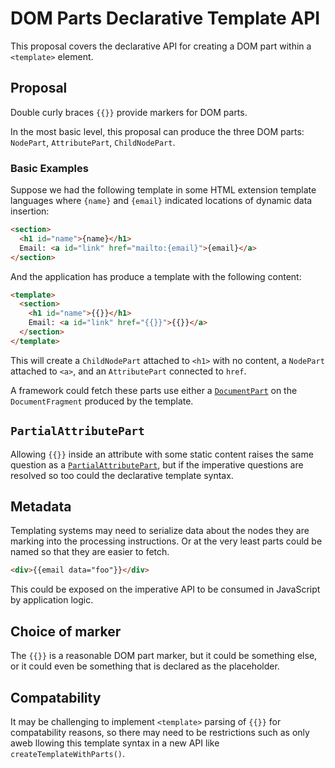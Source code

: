 # DOM Parts Declarative Template API

This proposal covers the declarative API for creating a DOM part within a
`<template>` element.

## Proposal

Double curly braces `{{}}` provide markers for DOM parts.

In the most basic level, this proposal can produce the three DOM parts:
`NodePart`, `AttributePart`, `ChildNodePart`.

### Basic Examples

Suppose we had the following template in some HTML extension template languages
where `{name}` and `{email}` indicated locations of dynamic data insertion:

```html
<section>
  <h1 id="name">{name}</h1>
  Email: <a id="link" href="mailto:{email}">{email}</a>
</section>
```

And the application has produce a template with the following content:

```html
<template>
  <section>
    <h1 id="name">{{}}</h1>
    Email: <a id="link" href="{{}}">{{}}</a>
  </section>
</template>
```

This will create a `ChildNodePart` attached to `<h1>` with no content, a
`NodePart` attached to `<a>`, and an `AttributePart` connected to `href`.

A framework could fetch these parts use either a
[`DocumentPart`](./DOM-Parts-Imperative.md#option-2-documentpartgroup) on the
`DocumentFragment` produced by the template.

## `PartialAttributePart`

Allowing `{{}}` inside an attribute with some static content raises the same
question as a
[`PartialAttributePart`](./DOM-Parts-Imperative.md#partial-attribute-updates),
but if the imperative questions are resolved so too could the declarative
template syntax.

## Metadata

Templating systems may need to serialize data about the nodes they are marking
into the processing instructions. Or at the very least parts could be named so
that they are easier to fetch.

```html
<div>{{email data="foo"}}</div>
```

This could be exposed on the imperative API to be consumed in JavaScript by
application logic.

## Choice of marker

The `{{}}` is a reasonable DOM part marker, but it could be something else, or
it could even be something that is declared as the placeholder.

## Compatability

It may be challenging to implement `<template>` parsing of `{{}}` for
compatability reasons, so there may need to be restrictions such as only
aweb llowing this template syntax in a new API like `createTemplateWithParts()`.

